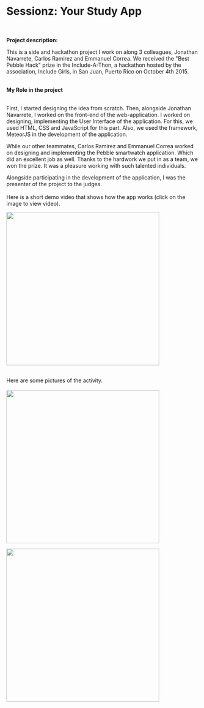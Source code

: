 <strong><h1>Sessionz: Your Study App</h1></strong> <br>

<strong>Project description:</strong> <br>

This is a side and hackathon project I work on along 3 colleagues, Jonathan Navarrete, Carlos Ramirez and
Emmanuel Correa. We received the "Best Pebble Hack" prize in the Include-A-Thon, a hackathon hosted
by the association, Include Girls, in San Juan, Puerto Rico on October 4th 2015.
<br><br>

<strong>My Role in the project</strong><br><br>

First, I started  designing the idea from scratch. Then, alongside Jonathan Navarrete, I worked on the front-end of the web-application. I worked on designing, implementing the User Interface of the application. For this, we used HTML, CSS and JavaScript for this part. Also, we used the framework, MeteorJS in the development of the application.

While our other teammates, Carlos Ramirez and Emmanuel Correa worked on designing and implementing the Pebble smartwatch application. Which did an excellent job as well. Thanks to the hardwork we put in as a team, we won the prize. It was a pleasure working with such talented individuals.

 Alongside participating in the development of the application, I was the presenter of the project to the judges.<br><br>
 Here is a short demo video that shows how the app works (click on the image to view video).


<a href="https://www.youtube.com/watch?v=57ZkXm1Ujc0"><img width="400" src="https://user-images.githubusercontent.com/33431535/41363076-0820a442-6f01-11e8-98ba-d49e17dffa31.png"></a>
<br><br>

Here are some pictures of the activity. <br><br>
<img width="400" src="https://user-images.githubusercontent.com/33431535/41364198-fc3d1572-6f03-11e8-87a6-482af61782ab.jpg">

<img width="400" src="https://user-images.githubusercontent.com/33431535/41363942-34c908ac-6f03-11e8-938f-5fd472fc4fe2.jpg">

